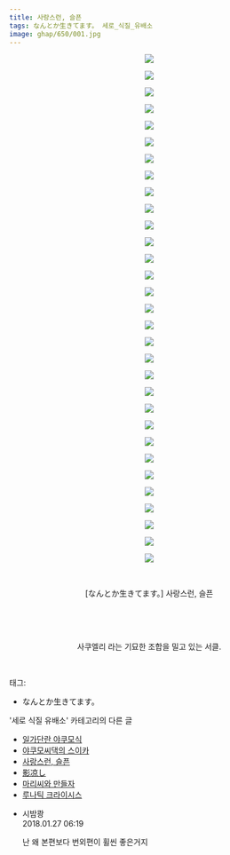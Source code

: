 ```yaml
---
title: 사랑스런, 슬픈
tags: なんとか生きてます。 세로_식질_유배소
image: ghap/650/001.jpg
---
```

<div class="article">
<p style="text-align: center; clear: none; float: none;"><img src="{{ site.nasurl }}/ghap/650/001.jpg"/></p>
<p style="text-align: center; clear: none; float: none;"><img src="{{ site.nasurl }}/ghap/650/002.jpg"/></p>
<p style="text-align: center; clear: none; float: none;"><img src="{{ site.nasurl }}/ghap/650/003.jpg"/></p>
<p style="text-align: center; clear: none; float: none;"><img src="{{ site.nasurl }}/ghap/650/004.jpg"/></p>
<p style="text-align: center; clear: none; float: none;"><img src="{{ site.nasurl }}/ghap/650/005.jpg"/></p>
<p style="text-align: center; clear: none; float: none;"><img src="{{ site.nasurl }}/ghap/650/006.jpg"/></p>
<p style="text-align: center; clear: none; float: none;"><img src="{{ site.nasurl }}/ghap/650/007.jpg"/></p>
<p style="text-align: center; clear: none; float: none;"><img src="{{ site.nasurl }}/ghap/650/008.jpg"/></p>
<p style="text-align: center; clear: none; float: none;"><img src="{{ site.nasurl }}/ghap/650/009.jpg"/></p>
<p style="text-align: center; clear: none; float: none;"><img src="{{ site.nasurl }}/ghap/650/010.jpg"/></p>
<p style="text-align: center; clear: none; float: none;"><img src="{{ site.nasurl }}/ghap/650/011.jpg"/></p>
<p style="text-align: center; clear: none; float: none;"><img src="{{ site.nasurl }}/ghap/650/012.jpg"/></p>
<p style="text-align: center; clear: none; float: none;"><img src="{{ site.nasurl }}/ghap/650/013.jpg"/></p>
<p style="text-align: center; clear: none; float: none;"><img src="{{ site.nasurl }}/ghap/650/014.jpg"/></p>
<p style="text-align: center; clear: none; float: none;"><img src="{{ site.nasurl }}/ghap/650/015.jpg"/></p>
<p style="text-align: center; clear: none; float: none;"><img src="{{ site.nasurl }}/ghap/650/016.jpg"/></p>
<p style="text-align: center; clear: none; float: none;"><img src="{{ site.nasurl }}/ghap/650/017.jpg"/></p>
<p style="text-align: center; clear: none; float: none;"><img src="{{ site.nasurl }}/ghap/650/018.jpg"/></p>
<p style="text-align: center; clear: none; float: none;"><img src="{{ site.nasurl }}/ghap/650/019.jpg"/></p>
<p style="text-align: center; clear: none; float: none;"><img src="{{ site.nasurl }}/ghap/650/020.jpg"/></p>
<p style="text-align: center; clear: none; float: none;"><img src="{{ site.nasurl }}/ghap/650/021.jpg"/></p>
<p style="text-align: center; clear: none; float: none;"><img src="{{ site.nasurl }}/ghap/650/022.jpg"/></p>
<p style="text-align: center; clear: none; float: none;"><img src="{{ site.nasurl }}/ghap/650/023.jpg"/></p>
<p style="text-align: center; clear: none; float: none;"><img src="{{ site.nasurl }}/ghap/650/024.jpg"/></p>
<p style="text-align: center; clear: none; float: none;"><img src="{{ site.nasurl }}/ghap/650/025.jpg"/></p>
<p style="text-align: center; clear: none; float: none;"><img src="{{ site.nasurl }}/ghap/650/026.jpg"/></p>
<p style="text-align: center; clear: none; float: none;"><img src="{{ site.nasurl }}/ghap/650/027.jpg"/></p>
<p style="text-align: center; clear: none; float: none;"><img src="{{ site.nasurl }}/ghap/650/028.jpg"/></p>
<p style="text-align: center; clear: none; float: none;"><img src="{{ site.nasurl }}/ghap/650/029.jpg"/></p>
<p style="text-align: center; clear: none; float: none;"><img src="{{ site.nasurl }}/ghap/650/030.jpg"/></p>
<p style="text-align: center; clear: none; float: none;"><img src="{{ site.nasurl }}/ghap/650/031.jpg"/></p>
<p style="text-align: center; clear: none; float: none;"><br/></p>
<p style="text-align: center; clear: none; float: none;">[なんとか生きてます。] 사랑스런, 슬픈</p>
<p style="text-align: center; clear: none; float: none;"><br/></p>
<p style="text-align: center; clear: none; float: none;"><br/></p>
<p style="text-align: center; clear: none; float: none;">사쿠엘리 라는 기묘한 조합을 밀고 있는 서클.</p>
<p><br/></p>
</div><div class="tagTrail">
<p>태그: </p>
<ul>
<li>なんとか生きてます。</li>
</ul>
</div><div class="another">
<p>'세로 식질 유배소' 카테고리의 다른 글</p>
<ul>
<li><a href="/2016-07-21-ghap_980">일가단란 야쿠모식</a></li>
<li><a href="/2016-07-09-ghap_771">야쿠모씨댁의 스이카</a></li>
<li><a href="/2016-07-03-ghap_650">사랑스런, 슬픈</a></li>
<li><a href="/2016-06-21-ghap_407">影凉し</a></li>
<li><a href="/2016-06-20-ghap_368">마리씨와 만들자</a></li>
<li><a href="/2016-06-20-ghap_352">루나틱 크라이시스</a></li>
</ul>
</div><div class="cb_module cb_fluid">
<div class="cb_wrt cb_profile">
<div class="comment">
<ul>
<li class="cb_thumb_off" id="comment15184073">
<div class="cb_comment_area">
<div class="cb_info_area">
<div class="cb_section">
<span class="cb_nick_name">시밤쾅</span>
</div>
<div class="cb_section">
<span class="cb_date">2018.01.27 06:19 </span>
</div>
</div>
<div class="cb_dsc_comment">
<p class="cb_dsc">
											난 왜 본편보다 번외편이 휠씬 좋은거지
										</p>
</div>
</div></li>
</ul>
</div>
</div><!-- commentList close -->
</div>